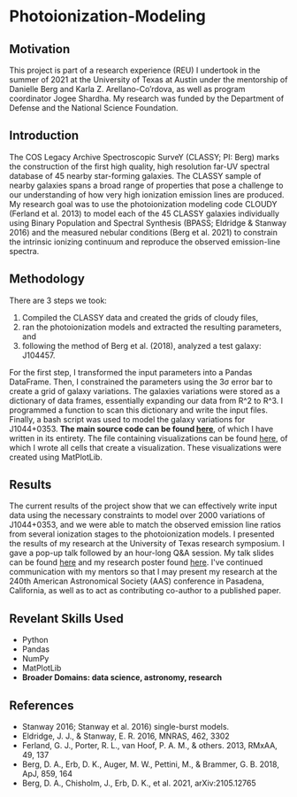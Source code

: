 # Photoionization-Modeling
## Motivation
This project is part of a research experience (REU) I undertook in the summer of 2021 at the University of Texas at Austin under the mentorship of Danielle Berg and Karla Z. Arellano-Co’rdova, as well as program coordinator Jogee Shardha. My research was funded by the Department of Defense and the National Science Foundation. 
## Introduction
The COS Legacy Archive Spectroscopic SurveY (CLASSY; PI: Berg) marks the construction of the first high quality, high resolution far-UV spectral database of 45 nearby star-forming galaxies. The CLASSY sample of nearby galaxies spans a broad range of properties that pose a challenge to our understanding of how very high ionization emission lines are produced. My research goal was to use the photoionization modeling code CLOUDY (Ferland et al. 2013) to model each of the 45 CLASSY
galaxies individually using Binary Population and Spectral Synthesis (BPASS; Eldridge & Stanway 2016) and the measured nebular conditions (Berg et al. 2021) to constrain the intrinsic ionizing continuum and reproduce the observed emission-line spectra.
## Methodology
There are 3 steps we took: 
1) Compiled the CLASSY data and created the grids of cloudy files, 
2) ran the photoionization models and extracted the resulting parameters, and 
3) following the method of Berg et al. (2018), analyzed a test galaxy: J104457.

For the first step, I transformed the input parameters into a Pandas DataFrame. Then, I constrained the parameters using the 3σ error bar to create a grid of galaxy variations. The galaxies variations were stored as a dictionary of data frames, essentially expanding our data from R^2 to R^3. I programmed a function to scan this dictionary and write the input files. Finally, a bash script was used to model the galaxy variations for J1044+0353. **The main source code can be found [here](https://github.com/jat2211/Photoionization-Modeling/blob/main/Galaxy%20Photoionization%20Modeling.ipynb)**, of which I have written in its entirety. The file containing visualizations can be found [here](https://github.com/jat2211/Photoionization-Modeling/blob/main/CLOUDY_GRID_EXAMPLE.ipynb), of which I wrote all cells that create a visualization. These visualizations were created using MatPlotLib.
## Results
The current results of the project show that we can effectively write input data using the necessary constraints to model over 2000 variations of J1044+0353, and we were able to match the observed emission line ratios from several ionization stages to the photoionization models. I presented the results of my research at the University of Texas research symposium. I gave a pop-up talk followed by an hour-long Q&A session. My talk slides can be found [here](https://github.com/jat2211/Photoionization-Modeling/blob/main/Trevino.pptx) and my research poster found [here](https://github.com/jat2211/Photoionization-Modeling/blob/main/photo_modeling.pdf). I've continued communication with my mentors so that I may present my research at the 240th American Astronomical Society (AAS) conference in Pasadena, California, as well as to act as contributing co-author to a published paper.
## Revelant Skills Used
- Python
- Pandas
- NumPy
- MatPlotLib
- **Broader Domains: data science, astronomy, research**
## References
- Stanway 2016; Stanway et al. 2016) single-burst models.
- Eldridge, J. J., & Stanway, E. R. 2016, MNRAS, 462, 3302 
- Ferland, G. J., Porter, R. L., van Hoof, P. A. M., & others. 2013, RMxAA, 49, 137
- Berg, D. A., Erb, D. K., Auger, M. W., Pettini, M., & Brammer, G. B. 2018, ApJ, 859, 164
- Berg, D. A., Chisholm, J., Erb, D. K., et al. 2021, arXiv:2105.12765
